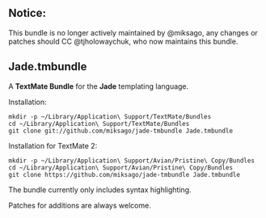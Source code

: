 Notice:
---------------------

This bundle is no longer actively maintained by @miksago, any changes or patches should CC @tjholowaychuk, who now maintains this bundle.

Jade.tmbundle
---------------------

A **TextMate Bundle** for the **Jade** templating language.

Installation:

    mkdir -p ~/Library/Application\ Support/TextMate/Bundles
    cd ~/Library/Application\ Support/TextMate/Bundles
    git clone git://github.com/miksago/jade-tmbundle Jade.tmbundle

Installation for TextMate 2:

    mkdir -p ~/Library/Application\ Support/Avian/Pristine\ Copy/Bundles
    cd ~/Library/Application\ Support/Avian/Pristine\ Copy/Bundles
    git clone https://github.com/miksago/jade-tmbundle Jade.tmbundle

The bundle currently only includes syntax highlighting.

Patches for additions are always welcome.